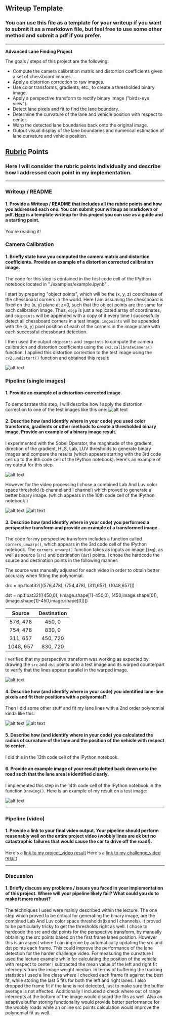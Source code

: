 ## Writeup Template

### You can use this file as a template for your writeup if you want to submit it as a markdown file, but feel free to use some other method and submit a pdf if you prefer.

---

**Advanced Lane Finding Project**

The goals / steps of this project are the following:

* Compute the camera calibration matrix and distortion coefficients given a set of chessboard images.
* Apply a distortion correction to raw images.
* Use color transforms, gradients, etc., to create a thresholded binary image.
* Apply a perspective transform to rectify binary image ("birds-eye view").
* Detect lane pixels and fit to find the lane boundary.
* Determine the curvature of the lane and vehicle position with respect to center.
* Warp the detected lane boundaries back onto the original image.
* Output visual display of the lane boundaries and numerical estimation of lane curvature and vehicle position.

[//]: # (Image References)

[image1]: ./output_images/UndistortedIMG.jpeg "Undistorted"
[image2]: ./output_images/UndistortedWarpedIMG.jpeg "Undistorted and Warped Image"
[image3]: ./output_images/SlidingWindow.jpeg "Sliding Window"
[image4]: ./output_images/SlidingWindowPreviousFit.jpeg "Sliding Window using previous fit"
[image5]: ./output_images/LaneAreaDrawn.jpeg "Fit Visual"
[image6]: ./output_images/ThresholdedBchannel.jpeg "Thresholded B channel"
[image7]: ./output_images/ThresholdedLchannel.jpeg "Thresholded L channel"
[image8]: ./output_images/UndistortedTestIMG.jpeg "Undistorted Image"
[image9]: ./output_images/CombinedSchannel_GradientThreshold.jpeg "Gradient and S Channel Threshold"
[video1]: ./output_images/project_video_output_final.mp4 "Video"
[video2]: ./output_images/challenge_video_output_final.mp4 "Video Challenge"

## [Rubric](https://review.udacity.com/#!/rubrics/571/view) Points

### Here I will consider the rubric points individually and describe how I addressed each point in my implementation.  

---

### Writeup / README

#### 1. Provide a Writeup / README that includes all the rubric points and how you addressed each one.  You can submit your writeup as markdown or pdf.  [Here](https://github.com/udacity/CarND-Advanced-Lane-Lines/blob/master/writeup_template.md) is a template writeup for this project you can use as a guide and a starting point.  

You're reading it!

### Camera Calibration

#### 1. Briefly state how you computed the camera matrix and distortion coefficients. Provide an example of a distortion corrected calibration image.

The code for this step is contained in the first code cell of the IPython notebook located in "./examples/example.ipynb" .  

I start by preparing "object points", which will be the (x, y, z) coordinates of the chessboard corners in the world. Here I am assuming the chessboard is fixed on the (x, y) plane at z=0, such that the object points are the same for each calibration image.  Thus, `objp` is just a replicated array of coordinates, and `objpoints` will be appended with a copy of it every time I successfully detect all chessboard corners in a test image.  `imgpoints` will be appended with the (x, y) pixel position of each of the corners in the image plane with each successful chessboard detection.  

I then used the output `objpoints` and `imgpoints` to compute the camera calibration and distortion coefficients using the `cv2.calibrateCamera()` function.  I applied this distortion correction to the test image using the `cv2.undistort()` function and obtained this result: 

![alt text][image1]

### Pipeline (single images)

#### 1. Provide an example of a distortion-corrected image.

To demonstrate this step, I will describe how I apply the distortion correction to one of the test images like this one:
![alt text][image8]

#### 2. Describe how (and identify where in your code) you used color transforms, gradients or other methods to create a thresholded binary image.  Provide an example of a binary image result.

I experimented with the Sobel Operator, the magnitude of the gradient, direction of the gradient, HLS, Lab, LUV thresholds to generate binary images and compare the results (which appears starting with the 3rd code cell up to the 8th code cell of the IPython notebook).  Here's an example of my output for this step.

![alt text][image9]

However for the video processing I chose a combined Lab And Luv color space threshold (b channel and l channel) which proved to generate a better binary image. (which appears in the 10th code cell of the IPython notebook`)

![alt text][image6]
![alt text][image7]

#### 3. Describe how (and identify where in your code) you performed a perspective transform and provide an example of a transformed image.

The code for my perspective transform includes a function called `corners_unwarp()`, which appears in the 3rd code cell of the IPython notebook.  The `corners_unwarp()` function takes as inputs an image (`img`), as well as source (`src`) and destination (`dst`) points.  I chose the hardcode the source and destination points in the following manner:

The source was manually adjusted for each video in order to obtain better accuracy when fitting the polynomial.

drc = np.float32([(576,478),
                  (754,478), 
                  (311,657), 
                  (1048,657)])

dst = np.float32([(450,0),
                  (image.shape[1]-450,0),
                  (450,image.shape[0]),
                  (image.shape[1]-450,image.shape[0])])


| Source        | Destination   | 
|:-------------:|:-------------:| 
| 576, 478      | 450, 0        | 
| 754, 478      | 830, 0        |
| 311, 657      | 450, 720      |
| 1048, 657     | 830, 720      |

I verified that my perspective transform was working as expected by drawing the `src` and `dst` points onto a test image and its warped counterpart to verify that the lines appear parallel in the warped image.

![alt text][image2]

#### 4. Describe how (and identify where in your code) you identified lane-line pixels and fit their positions with a polynomial?

Then I did some other stuff and fit my lane lines with a 2nd order polynomial kinda like this:

![alt text][image3]
![alt text][image4]

#### 5. Describe how (and identify where in your code) you calculated the radius of curvature of the lane and the position of the vehicle with respect to center.

I did this in the 13th code cell of the IPython notebook.  

#### 6. Provide an example image of your result plotted back down onto the road such that the lane area is identified clearly.

I implemented this step in the 14th code cell of the IPython notebook in the function `Drawing()`.  Here is an example of my result on a test image:

![alt text][image5]

---

### Pipeline (video)

#### 1. Provide a link to your final video output.  Your pipeline should perform reasonably well on the entire project video (wobbly lines are ok but no catastrophic failures that would cause the car to drive off the road!).


Here's a [link to my project_video result](./output_images/project_video_output_final.mp4)
Here's a [link to my challenge_video result](./output_images/challenge_video_output_final.mp4)


---

### Discussion

#### 1. Briefly discuss any problems / issues you faced in your implementation of this project.  Where will your pipeline likely fail?  What could you do to make it more robust?

The techniques I used were mainly described within the lecture. The one step which proved to be critical for generating the binary image, are the combined Lab And Luv color space thresholds(b and l channels).
It proved to be particularly tricky to get the thresholds right as well.
I chose to hardcode the src and dst points for the perspective transform, by manually obtaining the src points based on the first frame lanes position.
However this is an aspect where I can improve by automatically updating the src and dst points each frame. This could improve the performance of the lane detection for the harder challenge video.
For measuring the curvature I used the lecture example while for calculating the position of the vehicle with respect to center I subtracted the mean value of the left and right fit intercepts from the image weight median.
In terms of buffering the tracking statistics I used a line class where I checked each frame fit against the best fit, while storing the last 5 fits for both the left and right lanes. 
I also dropped the frame fit if the lane is not detected, just to make sure the buffer average is not affected. Additionally I included a check where out of range intercepts at the bottom of the image would discard the fits as well.
Also an adaptive buffer storing functionality would provide better performance for the wobbly roads while an online src points calculation would improve the polynomial fit as well.
